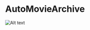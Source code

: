 AutoMovieArchive
================


![Alt text](AutoMovieArchive/images/PertChart.png "Pert Chart")
